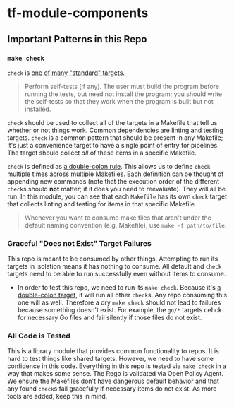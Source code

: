 # tf-module-components

## Important Patterns in this Repo

### `make check`

`check` is [one of many "standard" targets](https://www.gnu.org/software/make/manual/make.html#Standard-Targets).

> Perform self-tests (if any). The user must build the program before running the tests, but need not install the program; you should write the self-tests so that they work when the program is built but not installed.

`check` should be used to collect all of the targets in a Makefile that tell us whether or not things work. Common dependencies are linting and testing targets. `check` is a common pattern that should be present in any Makefile; it's just a convenience target to have a single point of entry for pipelines. The target should collect _all_ of these items in a specific Makefile.

`check` is defined as [a double-colon rule](https://www.gnu.org/software/make/manual/html_node/Double_002dColon.html). This allows us to define `check` multiple times across multiple Makefiles. Each definition can be thought of appending new commands (note that the execution order of the different `check`s should **not** matter; if it does you need to reevaluate). They will all be run. In this module, you can see that each `Makefile` has its own `check` target that collects linting and testing for items in that specific Makefile.

> Whenever you want to consume make files that aren't under the default naming convention (e.g. Makefile), use `make -f path/to/file`.

### Graceful "Does not Exist" Target Failures

This repo is meant to be consumed by other things. Attempting to run its targets in isolation means it has nothing to consume. All default and `check` targets need to be able to run successfully even without items to consume.
* In order to test this repo, we need to run its `make check`. Because it's [a double-colon target](https://www.gnu.org/software/make/manual/html_node/Double_002dColon.html), it will run all other `check`s. Any repo consuming this one will as well. Therefore a dry `make check` should not lead to failures because something doesn't exist. For example, the `go/*` targets cehck for necessary Go files and fail silently if those files do not exist.

### All Code is Tested

This is a library module that provides common functionality to repos. It is hard to test things like shared targets. However, we need to have some confidence in this code. Everything in this repo is tested via `make check` in a way that makes some sense. The Rego is validated via Open Policy Agent. We ensure the Makefiles don't have dangerous default behavior and that any found `check`s fail gracefully if necessary items do not exist. As more tools are added, keep this in mind.
